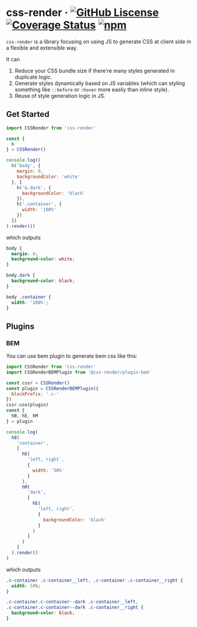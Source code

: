 # css-render &middot; [![GitHub Liscense](https://img.shields.io/github/license/07akioni/css-render?color=%232080f0)](https://github.com/07akioni/css-render/blob/master/LICENSE) [![Coverage Status](https://coveralls.io/repos/github/07akioni/css-render/badge.svg?branch=master)](https://coveralls.io/github/07akioni/css-render?branch=master) [![npm](https://img.shields.io/npm/v/css-render)](https://www.npmjs.com/package/css-render)

`css-render` is a library focusing on using JS to generate CSS at client side in a flexible and extensible way.

It can
1. Reduce your CSS bundle size if there're many styles generated in duplicate logic.
2. Generate styles dynamically based on JS variables (which can styling something like `::before` or `:hover` more easliy than inline style).
3. Reuse of style generation logic in JS.

## Get Started
```js
import CSSRender from 'css-render'

const {
  h
} = CSSRender()

console.log((
  h('body', {
    margin: 0,
    backgroundColor: 'white'
  }, [
    h('&.dark', {
      backgroundColor: 'black'
    }),
    h('.container', {
      width: '100%'
    })
  ])
).render())
```
which outputs
```css
body {
  margin: 0;
  background-color: white;
}

body.dark {
  background-color: black;
}

body .container {
  width: '100%';
}
```

## Plugins
### BEM
You can use bem plugin to generate bem css like this:
```js
import CSSRender from 'css-render'
import CSSRenderBEMPlugin from '@css-render/plugin-bem'

const cssr = CSSRender()
const plugin = CSSRenderBEMPlugin({
  blockPrefix: '.c-'
})
cssr.use(plugin)
const {
  hB, hE, hM
} = plugin

console.log(
  hB(
    'container',
    [
      hE(
        'left, right', 
        {
          width: '50%'
        }
      ),
      hM(
        'dark', 
        [
          hE(
            'left, right',
            {
              backgroundColor: 'black'
            }
          )
        ]
      )
    ]
  ).render()
)
```
which outputs
```css
.c-container .c-container__left, .c-container .c-container__right {
  width: 50%;
}

.c-container.c-container--dark .c-container__left,
.c-container.c-container--dark .c-container__right {
  background-color: black;
}
```
